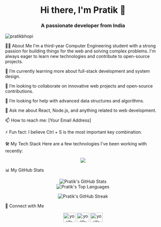<h1 align="center">Hi there, I'm Pratik 👋</h1>
<h3 align="center">A passionate developer from India</h3>

<p align="left"> <img src="https://www.google.com/search?q=https://komarev.com/ghpvc/%3Fusername%3Dpratikbhopi%26label%3DProfile%2520views%26color%3D0e75b6%26style%3Dflat" alt="pratikbhopi" /> </p>

👨‍💻 About Me
I'm a third-year Computer Engineering student with a strong passion for building things for the web and solving complex problems. I'm always eager to learn new technologies and contribute to open-source projects.

🌱 I’m currently learning more about full-stack development and system design.

👯 I’m looking to collaborate on innovative web projects and open-source contributions.

🤔 I’m looking for help with advanced data structures and algorithms.

💬 Ask me about React, Node.js, and anything related to web development.

📫 How to reach me: [Your Email Address]

⚡ Fun fact: I believe Ctrl + S is the most important key combination.

🛠️ My Tech Stack
Here are a few technologies I've been working with recently:

<p align="center">
<a href="https://skillicons.dev">
<img src="https://www.google.com/search?q=https://skillicons.dev/icons%3Fi%3Dc,cpp,java,html,css,js,react,nodejs,mongodb,mysql" />
</a>
</p>

📊 My GitHub Stats
<p align="center">
<img src="https://www.google.com/search?q=https://github-readme-stats.vercel.app/api%3Fusername%3DPratikBhopi%26show_icons%3Dtrue%26theme%3Dradical%26hide_border%3Dtrue%26include_all_commits%3Dtrue%26count_private%3Dtrue" alt="Pratik's GitHub Stats" />
<br/>
<img src="https://www.google.com/search?q=https://github-readme-stats.vercel.app/api/top-langs/%3Fusername%3DPratikBhopi%26layout%3Dcompact%26theme%3Dradical%26hide_border%3Dtrue%26include_all_commits%3Dtrue%26count_private%3Dtrue%26langs_count%3D8" alt="Pratik's Top Languages" />
</p>

<p align="center">
<img src="https://www.google.com/search?q=https://github-readme-streak-stats.herokuapp.com/%3Fuser%3DPratikBhopi%26theme%3Dradical%26hide_border%3Dtrue" alt="Pratik's GitHub Streak" />
</p>

🤝 Connect with Me
<p align="center">
<a href="https://www.google.com/search?q=https://linkedin.com/in/your-linkedin-profile" target="blank"><img align="center" src="https://www.google.com/search?q=https://raw.githubusercontent.com/rahuldkjain/github-profile-readme-generator/master/src/images/icons/Social/linked-in-alt.svg" alt="your-linkedin-profile" height="30" width="40" /></a>
<a href="https://www.google.com/search?q=https://twitter.com/your-twitter-handle" target="blank"><img align="center" src="https://www.google.com/search?q=https://raw.githubusercontent.com/rahuldkjain/github-profile-readme-generator/master/src/images/icons/Social/twitter.svg" alt="your-twitter-handle" height="30" width="40" /></a>
<a href="https://www.google.com/search?q=https://instagram.com/your-instagram-handle" target="blank"><img align="center" src="https://www.google.com/search?q=https://raw.githubusercontent.com/rahuldkjain/github-profile-readme-generator/master/src/images/icons/Social/instagram.svg" alt="your-instagram-handle" height="30" width="40" /></a>
</p>
